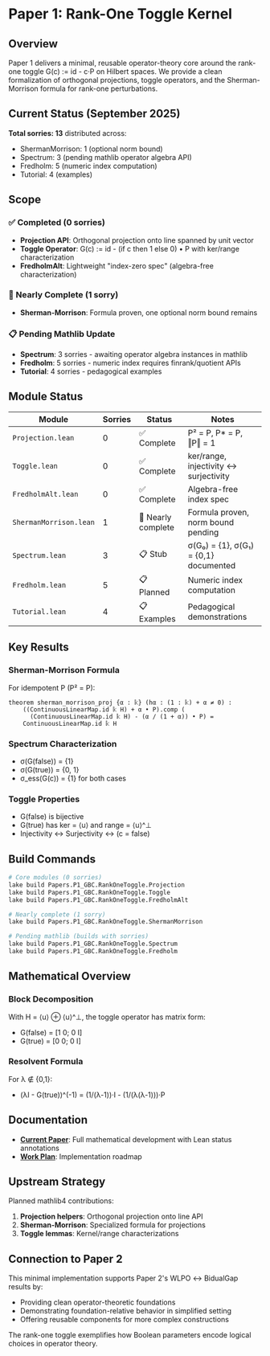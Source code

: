 # Paper 1: Rank-One Toggle Kernel

## Overview

Paper 1 delivers a minimal, reusable operator-theory core around the rank-one toggle
G(c) := id - c·P on Hilbert spaces. We provide a clean formalization of orthogonal projections,
toggle operators, and the Sherman-Morrison formula for rank-one perturbations.

## Current Status (September 2025)

**Total sorries: 13** distributed across:
- ShermanMorrison: 1 (optional norm bound)
- Spectrum: 3 (pending mathlib operator algebra API)
- Fredholm: 5 (numeric index computation)
- Tutorial: 4 (examples)

## Scope

### ✅ Completed (0 sorries)
- **Projection API**: Orthogonal projection onto line spanned by unit vector
- **Toggle Operator**: G(c) := id - (if c then 1 else 0) • P with ker/range characterization
- **FredholmAlt**: Lightweight "index-zero spec" (algebra-free characterization)

### 🔧 Nearly Complete (1 sorry)
- **Sherman-Morrison**: Formula proven, one optional norm bound remains

### 📋 Pending Mathlib Update
- **Spectrum**: 3 sorries - awaiting operator algebra instances in mathlib
- **Fredholm**: 5 sorries - numeric index requires finrank/quotient APIs
- **Tutorial**: 4 sorries - pedagogical examples

## Module Status

| Module | Sorries | Status | Notes |
|--------|---------|--------|-------|
| `Projection.lean` | 0 | ✅ Complete | P² = P, P* = P, ‖P‖ = 1 |
| `Toggle.lean` | 0 | ✅ Complete | ker/range, injectivity ↔ surjectivity |
| `FredholmAlt.lean` | 0 | ✅ Complete | Algebra-free index spec |
| `ShermanMorrison.lean` | 1 | 🔧 Nearly complete | Formula proven, norm bound pending |
| `Spectrum.lean` | 3 | 📋 Stub | σ(G₀) = {1}, σ(G₁) = {0,1} documented |
| `Fredholm.lean` | 5 | 📋 Planned | Numeric index computation |
| `Tutorial.lean` | 4 | 📋 Examples | Pedagogical demonstrations |

## Key Results

### Sherman-Morrison Formula
For idempotent P (P² = P):
```lean
theorem sherman_morrison_proj {α : 𝕜} (hα : (1 : 𝕜) + α ≠ 0) :
    ((ContinuousLinearMap.id 𝕜 H) + α • P).comp (
      (ContinuousLinearMap.id 𝕜 H) - (α / (1 + α)) • P) = 
    ContinuousLinearMap.id 𝕜 H
```

### Spectrum Characterization
- σ(G(false)) = {1}
- σ(G(true)) = {0, 1}
- σ_ess(G(c)) = {1} for both cases

### Toggle Properties
- G(false) is bijective
- G(true) has ker = ⟨u⟩ and range = ⟨u⟩^⊥
- Injectivity ↔ Surjectivity ↔ (c = false)

## Build Commands

```bash
# Core modules (0 sorries)
lake build Papers.P1_GBC.RankOneToggle.Projection
lake build Papers.P1_GBC.RankOneToggle.Toggle
lake build Papers.P1_GBC.RankOneToggle.FredholmAlt

# Nearly complete (1 sorry)
lake build Papers.P1_GBC.RankOneToggle.ShermanMorrison

# Pending mathlib (builds with sorries)
lake build Papers.P1_GBC.RankOneToggle.Spectrum
lake build Papers.P1_GBC.RankOneToggle.Fredholm
```

## Mathematical Overview

### Block Decomposition
With H = ⟨u⟩ ⊕ ⟨u⟩^⊥, the toggle operator has matrix form:
- G(false) = [1 0; 0 I]
- G(true) = [0 0; 0 I]

### Resolvent Formula
For λ ∉ {0,1}:
- (λI - G(true))^(-1) = (1/(λ-1))·I - (1/(λ(λ-1)))·P

## Documentation

- **[Current Paper](documentation/paper1-rankone-toggle-current.tex)**: Full mathematical development with Lean status annotations
- **[Work Plan](documentation/paper1-lean-work-plan.tex)**: Implementation roadmap

## Upstream Strategy

Planned mathlib4 contributions:
1. **Projection helpers**: Orthogonal projection onto line API
2. **Sherman-Morrison**: Specialized formula for projections
3. **Toggle lemmas**: Kernel/range characterizations

## Connection to Paper 2

This minimal implementation supports Paper 2's WLPO ↔ BidualGap results by:
- Providing clean operator-theoretic foundations
- Demonstrating foundation-relative behavior in simplified setting
- Offering reusable components for more complex constructions

The rank-one toggle exemplifies how Boolean parameters encode logical choices in operator theory.